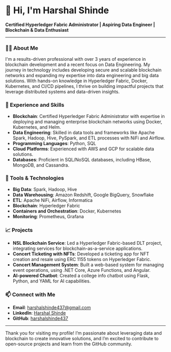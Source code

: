 # 👋 Hi, I'm Harshal Shinde

**Certified Hyperledger Fabric Administrator | Aspiring Data Engineer | Blockchain & Data Enthusiast**

---

### 👨‍💻 About Me
I'm a results-driven professional with over 3 years of experience in blockchain development and a recent focus on Data Engineering. My journey in technology includes developing secure and scalable blockchain networks and expanding my expertise into data engineering and big data solutions. With hands-on knowledge in Hyperledger Fabric, Docker, Kubernetes, and CI/CD pipelines, I thrive on building impactful projects that leverage distributed systems and data-driven insights.

### 💼 Experience and Skills
- **Blockchain**: Certified Hyperledger Fabric Administrator with expertise in deploying and managing enterprise blockchain networks using Docker, Kubernetes, and Helm.
- **Data Engineering**: Skilled in data tools and frameworks like Apache Spark, Hadoop, Hive, PySpark, and ETL processes with NiFi and Airflow.
- **Programming Languages**: Python, SQL
- **Cloud Platforms**: Experienced with AWS and GCP for scalable data solutions.
- **Databases**: Proficient in SQL/NoSQL databases, including HBase, MongoDB, and Cassandra.

### 🔧 Tools & Technologies
- **Big Data**: Spark, Hadoop, Hive
- **Data Warehousing**: Amazon Redshift, Google BigQuery, Snowflake
- **ETL**: Apache NiFi, Airflow, Informatica
- **Blockchain**: Hyperledger Fabric
- **Containers and Orchestration**: Docker, Kubernetes
- **Monitoring**: Prometheus, Grafana

### 📈 Projects
- **NSL Blockchain Service**: Led a Hyperledger Fabric-based DLT project, integrating services for blockchain-as-a-service applications.
- **Concert Ticketing with NFTs**: Developed a ticketing app for NFT creation and resale using ERC 1155 tokens on Hyperledger Fabric.
- **Concert Management System**: Built a web-based system for managing event operations, using .NET Core, Azure Functions, and Angular.
- **AI-powered Chatbot**: Created a college info chatbot using Flask, Python, and YAML for AI capabilities.

### 📫 Connect with Me
- **Email**: harshalshinde437@gmail.com
- **LinkedIn**: [Harshal Shinde](https://www.linkedin.com/in/harshal-shinde-387458209/)
- **GitHub**: [harshalshinde437](https://github.com/harshalshinde437)

---

Thank you for visiting my profile! I’m passionate about leveraging data and blockchain to create innovative solutions, and I’m excited to contribute to open-source projects and learn from the GitHub community.


<!---
harshalshinde437/harshalshinde437 is a ✨ special ✨ repository because its `README.md` (this file) appears on your GitHub profile.
You can click the Preview link to take a look at your changes.
--->
